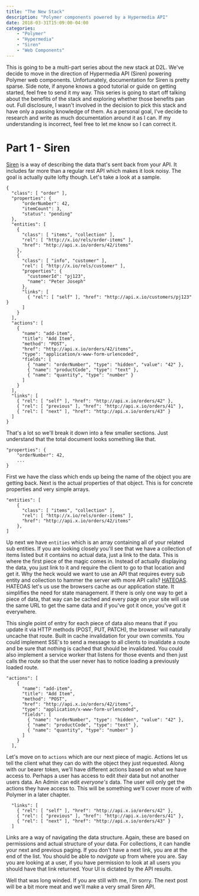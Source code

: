 ```yaml
---
title: "The New Stack"
description: "Polymer components powered by a Hypermedia API"
date: 2018-03-31T15:09:00-04:00
categories: 
    - "Polymer"
    - "Hypermedia"
    - "Siren"
    - "Web Components"
---
```


This is going to be a multi-part series about the new stack at D2L. We've decide to move in the direction of Hypermedia API (Siren) powering Polymer web components. Unfortunately, documentation for Siren is pretty sparse. Side note, if anyone knows a good tutorial or guide on getting started, feel free to send it my way. This series is going to start off talking about the benefits of the stack and exploring whether those benefits pan out. Full disclosure, I wasn't involved in the decision to pick this stack and have only a passing knowledge of them. As a personal goal, I've decide to research and write as much documentation around it as I can. If my understanding is incorrect, feel free to let me know so I can correct it.

# Part 1 - Siren
[Siren](https://github.com/kevinswiber/siren) is a way of describing the data that's sent back from your API. It includes far more than a regular rest API which makes it look noisy. The goal is actually quite lofty though. Let's take a look at a sample. 

```
{
  "class": [ "order" ],
  "properties": { 
      "orderNumber": 42, 
      "itemCount": 3,
      "status": "pending"
  },
  "entities": [
    { 
      "class": [ "items", "collection" ], 
      "rel": [ "http://x.io/rels/order-items" ], 
      "href": "http://api.x.io/orders/42/items"
    },
    {
      "class": [ "info", "customer" ],
      "rel": [ "http://x.io/rels/customer" ], 
      "properties": { 
        "customerId": "pj123",
        "name": "Peter Joseph"
      },
      "links": [
        { "rel": [ "self" ], "href": "http://api.x.io/customers/pj123" }
      ]
    }
  ],
  "actions": [
    {
      "name": "add-item",
      "title": "Add Item",
      "method": "POST",
      "href": "http://api.x.io/orders/42/items",
      "type": "application/x-www-form-urlencoded",
      "fields": [
        { "name": "orderNumber", "type": "hidden", "value": "42" },
        { "name": "productCode", "type": "text" },
        { "name": "quantity", "type": "number" }
      ]
    }
  ],
  "links": [
    { "rel": [ "self" ], "href": "http://api.x.io/orders/42" },
    { "rel": [ "previous" ], "href": "http://api.x.io/orders/41" },
    { "rel": [ "next" ], "href": "http://api.x.io/orders/43" }
  ]
}
```

That's a lot so we'll break it down into a few smaller sections. Just understand that the total document looks something like that.

```
"properties": {
    "orderNumber": 42,
    ...
}
```

First we have the class which ends up being the name of the object you are getting back. Next is the actual properties of that object. This is for concrete properties and very simple arrays. 

```
"entities": [
    { 
      "class": [ "items", "collection" ], 
      "rel": [ "http://x.io/rels/order-items" ], 
      "href": "http://api.x.io/orders/42/items"
    },
]
```
Up next we have `entities` which is an array containing all of your related sub entities. If you are looking closely you'll see that we have a collection of items listed but it contains no actual data, just a link to the data. This is where the first piece of the magic comes in. Instead of actually displaying the data, you just link to it and require the client to go to that location and get it. Why the heck would we want to use an API that requires every sub entity and collection to hammer the server with more API calls? [HATEOAS](https://en.wikipedia.org/wiki/HATEOAS). HATEOAS let's us use the browsers cache as our application state. It simplifies the need for state management. If there is only one way to get a piece of data, that way can be cached and every page on your site will use the same URL to get the same data and if you've got it once, you've got it everywhere. 

This single point of entry for each piece of data also means that if you update it via HTTP methods (POST, PUT, PATCH), the browser will naturally uncache that route. Built in cache invalidation for your own commits. You could implement SSE's to send a message to all clients to invalidate a route and be sure that nothing is cached that should be invalidated. You could also implement a service worker that listens for those events and then just calls the route so that the user never has to notice loading a previously loaded route. 

```
"actions": [
    {
      "name": "add-item",
      "title": "Add Item",
      "method": "POST",
      "href": "http://api.x.io/orders/42/items",
      "type": "application/x-www-form-urlencoded",
      "fields": [
        { "name": "orderNumber", "type": "hidden", "value": "42" },
        { "name": "productCode", "type": "text" },
        { "name": "quantity", "type": "number" }
      ]
    }
  ],
```

Let's move on to `actions` which are our next piece of magic. Actions let us tell the client what they can do with the object they just requested. Along with our bearer token, we'll have different actions based on what we have access to. Perhaps a user has access to edit _their_ data but not another users data. An Admin can edit _everyone's_ data. The user will only get the actions they have access to. This will be something we'll cover more of with Polymer in a later chapter.

```
  "links": [
    { "rel": [ "self" ], "href": "http://api.x.io/orders/42" },
    { "rel": [ "previous" ], "href": "http://api.x.io/orders/41" },
    { "rel": [ "next" ], "href": "http://api.x.io/orders/43" }
  ]
```

Links are a way of navigating the data structure. Again, these are based on permissions and actual structure of your data. For collections, it can handle your next and previous paging. If you don't have a next link, you are at the end of the list. You should be able to _navigate_ up from where you are. Say you are looking at a user, if you have permission to look at all users you should have that link returned. Your UI is dictated by the API results.

Well that was long winded. If you are still with me, I'm sorry. The next post will be a bit more meat and we'll make a very small Siren API.